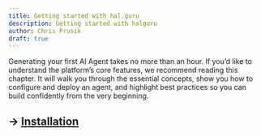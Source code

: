 ```yaml
---
title: Getting started with hal.guru
description: Getting started with halguru
author: Chris Prusik
draft: true
---
```


Generating your first AI Agent takes no more than an hour. 
If you’d like to understand the platform’s core features, we recommend reading this chapter. 
It will walk you through the essential concepts, show you how to configure and deploy an agent, 
and highlight best practices so you can build confidently from the very beginning.

## → [Installation](../installation/index.md)

<!-- TODO: Build an agent step by step -->
